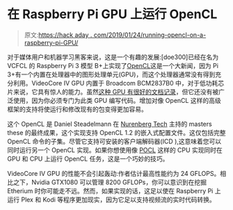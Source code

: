 # 在 Raspberry Pi GPU 上运行 OpenCL

> 原文:[https://hack aday . com/2019/01/24/running-opencl-on-a-raspberry-pi-GPU/](https://hackaday.com/2019/01/24/running-opencl-on-a-raspberry-pi-gpu/)

对于媒体用户和机器学习黑客来说，这是一个有趣的发展:[doe300]已经在名为 VCFCL 的 Raspberry Pi 3 模型 B+上实现了[OpenCL](https://github.com/doe300/VC4CL)这是一个大新闻，因为 Pi 3+有一个内置在处理器中的图形处理单元(GPU)，而这个处理器通常没有得到充分利用。VideoCore IV GPU 内置于 Broadcom BCM2837B0 中，对于低功耗芯片来说，它具有惊人的能力。虽然[这种 GPU 有很好的文档记录](https://www.broadcom.com/blog/android-for-all-broadcom-gives-developers-keys-to-the-videocore)，但它还没有被广泛使用，因为你必须专门为此类 GPU 编写代码。增加对像 OpenCL 这样的高级框架的支持将使运行和修改现有的包变得更加容易。

这个 OpenCL 是 Daniel Steadelmann 在 [Nurenberg Tech](https://www.th-nuernberg.eu/) 主持的 masters these 的最终成果，这个实现支持 OpenCL 1.2 的嵌入式配置文件。这仅包括完整 OpenCL 命令的子集。尽管它支持可安装的客户端解码器(ICD ),这意味着您可以同时运行另一个 OpenCL 实现。如果你想使用像 [POCL](http://portablecl.org/) 这样的 CPU 实现同时在 GPU 和 CPU 上运行 OpenCL 任务，这是一个巧妙的技巧。

VideoCore IV GPU 的性能不会引起轰动:作者估计最高性能约为 24 GFLOPS。相比之下，Nvidia GTX1080 可以管理 8200 GFLOPs，你可以意识到在挖掘 Etherium 时你可能走不远。然而，如果实现的话，这足以使在 Raspberry Pi 上运行 Plex 和 Kodi 等程序更加现实，因为它足以支持视频流的实时代码转换。
